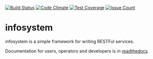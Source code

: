 [![Build Status](https://travis-ci.org/samueldmq/infosystem.svg?branch=master)](https://travis-ci.org/samueldmq/infosystem-ansible) [![Code Climate](https://codeclimate.com/github/samueldmq/infosystem/badges/gpa.svg)](https://codeclimate.com/github/samueldmq/infosystem) [![Test Coverage](https://codeclimate.com/github/samueldmq/infosystem/badges/coverage.svg)](https://codeclimate.com/github/samueldmq/infosystem/coverage) [![Issue Count](https://codeclimate.com/github/samueldmq/infosystem/badges/issue_count.svg)](https://codeclimate.com/github/samueldmq/infosystem)

# infosystem

infosystem is a simple framework for writing RESTFul services.

Documentation for users, operators and developers is in [readthedocs](https://infosystem.readthedocs.io)
